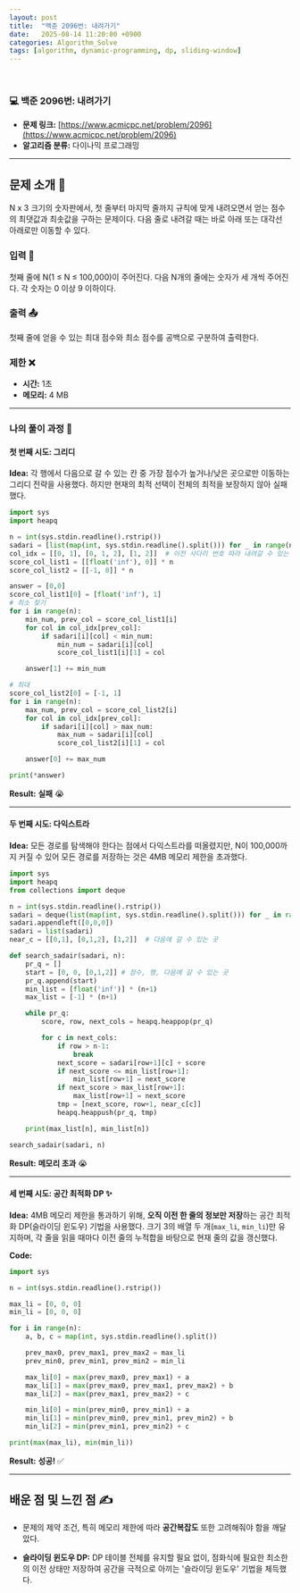 ```yaml
---
layout: post
title:  "백준 2096번: 내려가기"
date:   2025-08-14 11:20:00 +0900
categories: Algorithm_Solve
tags: [algorithm, dynamic-programming, dp, sliding-window]
---
```


<br>

### 💻 백준 2096번: 내려가기

- **문제 링크:** [https://www.acmicpc.net/problem/2096](https://www.acmicpc.net/problem/2096)
- **알고리즘 분류:** 다이나믹 프로그래밍

---

## 문제 소개 🧐

N x 3 크기의 숫자판에서, 첫 줄부터 마지막 줄까지 규칙에 맞게 내려오면서 얻는 점수의 최댓값과 최솟값을 구하는 문제이다. 다음 줄로 내려갈 때는 바로 아래 또는 대각선 아래로만 이동할 수 있다.

### 입력 📝
첫째 줄에 N(1 ≤ N ≤ 100,000)이 주어진다. 다음 N개의 줄에는 숫자가 세 개씩 주어진다. 각 숫자는 0 이상 9 이하이다.

### 출력 📤
첫째 줄에 얻을 수 있는 최대 점수와 최소 점수를 공백으로 구분하여 출력한다.

### 제한 ❌
- **시간:** 1초 
- **메모리:** 4 MB

---

### 나의 풀이 과정 🌊

#### 첫 번째 시도: 그리디

**Idea:** 각 행에서 다음으로 갈 수 있는 칸 중 가장 점수가 높거나/낮은 곳으로만 이동하는 그리디 전략을 사용했다. 하지만 현재의 최적 선택이 전체의 최적을 보장하지 않아 실패했다.
```python
import sys
import heapq

n = int(sys.stdin.readline().rstrip())
sadari = [list(map(int, sys.stdin.readline().split())) for _ in range(n)]
col_idx = [[0, 1], [0, 1, 2], [1, 2]]  # 이전 사다리 번호 따라 내려갈 수 있는 번호
score_col_list1 = [[float('inf'), 0]] * n
score_col_list2 = [[-1, 0]] * n

answer = [0,0]
score_col_list1[0] = [float('inf'), 1]
# 최소 찾기
for i in range(n):
    min_num, prev_col = score_col_list1[i]
    for col in col_idx[prev_col]:
        if sadari[i][col] < min_num:
            min_num = sadari[i][col]
            score_col_list1[i][1] = col

    answer[1] += min_num

# 최대
score_col_list2[0] = [-1, 1]
for i in range(n):
    max_num, prev_col = score_col_list2[i]
    for col in col_idx[prev_col]:
        if sadari[i][col] > max_num:
            max_num = sadari[i][col]
            score_col_list2[i][1] = col

    answer[0] += max_num

print(*answer)
```

**Result:** **실패** 😭

---

#### 두 번째 시도: 다익스트라

**Idea:** 모든 경로를 탐색해야 한다는 점에서 다익스트라를 떠올렸지만, N이 100,000까지 커질 수 있어 모든 경로를 저장하는 것은 4MB 메모리 제한을 초과했다.
```python
import sys
import heapq
from collections import deque

n = int(sys.stdin.readline().rstrip())
sadari = deque(list(map(int, sys.stdin.readline().split())) for _ in range(n))
sadari.appendleft([0,0,0])
sadari = list(sadari)
near_c = [[0,1], [0,1,2], [1,2]]  # 다음에 갈 수 있는 곳

def search_sadair(sadari, n):
    pr_q = []
    start = [0, 0, [0,1,2]] # 점수, 행, 다음에 갈 수 있는 곳
    pr_q.append(start)
    min_list = [float('inf')] * (n+1)
    max_list = [-1] * (n+1)

    while pr_q:
        score, row, next_cols = heapq.heappop(pr_q)

        for c in next_cols:
            if row > n-1:
                break
            next_score = sadari[row+1][c] + score
            if next_score <= min_list[row+1]:
                min_list[row+1] = next_score
            if next_score > max_list[row+1]:
                max_list[row+1] = next_score
            tmp = [next_score, row+1, near_c[c]]
            heapq.heappush(pr_q, tmp)

    print(max_list[n], min_list[n])

search_sadair(sadari, n)
```

**Result:** **메모리 초과** 😭

---

#### 세 번째 시도: 공간 최적화 DP ✨

**Idea:** 4MB 메모리 제한을 통과하기 위해, **오직 이전 한 줄의 정보만 저장**하는 공간 최적화 DP(슬라이딩 윈도우) 기법을 사용했다. 크기 3의 배열 두 개(`max_li`, `min_li`)만 유지하며, 각 줄을 읽을 때마다 이전 줄의 누적합을 바탕으로 현재 줄의 값을 갱신했다.

**Code:**
```python
import sys

n = int(sys.stdin.readline().rstrip())

max_li = [0, 0, 0]
min_li = [0, 0, 0]

for i in range(n):
    a, b, c = map(int, sys.stdin.readline().split())

    prev_max0, prev_max1, prev_max2 = max_li
    prev_min0, prev_min1, prev_min2 = min_li

    max_li[0] = max(prev_max0, prev_max1) + a
    max_li[1] = max(prev_max0, prev_max1, prev_max2) + b
    max_li[2] = max(prev_max1, prev_max2) + c

    min_li[0] = min(prev_min0, prev_min1) + a
    min_li[1] = min(prev_min0, prev_min1, prev_min2) + b
    min_li[2] = min(prev_min1, prev_min2) + c

print(max(max_li), min(min_li))
```

**Result:** **성공!** ✅

---

## 배운 점 및 느낀 점 ✍️

- 문제의 제약 조건, 특히 메모리 제한에 따라 **공간복잡도** 또한 고려해줘야 함을 깨달았다.

- **슬라이딩 윈도우 DP:** DP 테이블 전체를 유지할 필요 없이, 점화식에 필요한 최소한의 이전 상태만 저장하여 공간을 극적으로 아끼는 '슬라이딩 윈도우' 기법을 체득했다.
